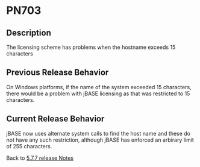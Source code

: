 # PN703

<PageHeader />

## Description

The licensing scheme has problems when the hostname exceeds 15 characters

## Previous Release Behavior

On Windows platforms, if the name of the system exceeded 15 characters, there would be a problem with jBASE licensing as that was restricted to 15 characters.

## Current Release Behavior

jBASE now uses alternate system calls to find the host name and these do not have any such restriction, although jBASE has enforced an arbirary limit of 255 characters.

Back to [5.7.7 release Notes](../jbase-5.7.7-release-notes/README.md)
  
<PageFooter />
